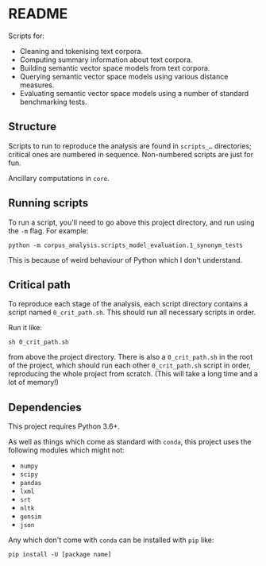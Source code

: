 # README #

Scripts for:

- Cleaning and tokenising text corpora.
- Computing summary information about text corpora.
- Building semantic vector space models from text corpora.
- Querying semantic vector space models using various distance measures.
- Evaluating semantic vector space models using a number of standard benchmarking tests.


## Structure

Scripts to run to reproduce the analysis are found in `scripts_…` directories; critical ones are numbered in sequence. 
Non-numbered scripts are just for fun.

Ancillary computations in `core`.


## Running scripts

To run a script, you'll need to go above this project directory, and run using the `-m` flag.  For example:
```commandline
python -m corpus_analysis.scripts_model_evaluation.1_synonym_tests
```
This is because of weird behaviour of Python which I don't understand.


## Critical path

To reproduce each stage of the analysis, each script directory contains a script named `0_crit_path.sh`.  This should 
run all necessary scripts in order.

Run it like:
```commandline
sh 0_crit_path.sh
```
from above the project directory.  There is also a `0_crit_path.sh` in the root of the project, which should run each 
other `0_crit_path.sh` script in order, reproducing the whole project from scratch.  (This will take a long time and a 
lot of memory!)


## Dependencies

This project requires Python 3.6+.

As well as things which come as standard with `conda`, this project uses the following modules which might not:

- `numpy`
- `scipy`
- `pandas`
- `lxml`
- `srt`
- `nltk`
- `gensim`
- `json`

Any which don't come with `conda` can be installed with `pip` like:
```commandline
pip install -U [package name]
```

